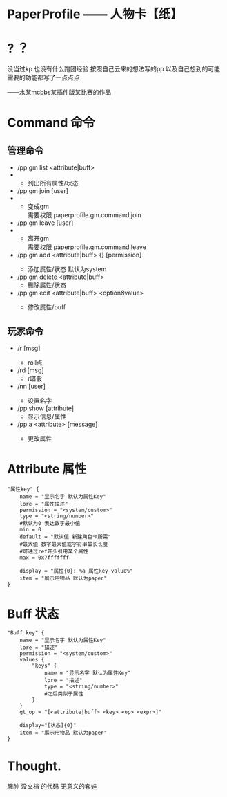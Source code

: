 # PaperProfile —— 人物卡【纸】

# ? ？
没当过kp
也没有什么跑团经验
按照自己云来的想法写的pp
以及自己想到的可能需要的功能都写了一点点点

——水某mcbbs某插件版某比赛的作品

# Command 命令

## 管理命令

* /pp gm list <attribute|buff>  
* * 列出所有属性/状态
* /pp gm join \[user]
* * 变成gm  
    需要权限 paperprofile.gm.command.join
* /pp gm leave \[user]
* * 离开gm  
    需要权限 paperprofile.gm.command.leave  
* /pp gm add <attribute|buff> <key> {<value-type>} \[permission]
  * 添加属性/状态 默认为system
* /pp gm delete <attribute|buff>
  * 删除属性/状态
* /pp gm edit <attribute|buff> <key> <option&value>
  * 修改属性/buff
## 玩家命令
* /r <dice> \[msg]
  * roll点
* /rd \[msg]
  * r暗骰
* /nn \[user] <name>
  * 设置名字
* /pp show \[attribute]
  * 显示信息/属性
* /pp a \<attribute> <op> <dice> \[message]
  * 更改属性

# Attribute 属性
```
"属性key" {
    name = "显示名字 默认为属性Key"
    lore = "属性描述"
    permission = "<system/custom>"
    type = "<string/number>"
    #默认为0 表达数字最小值
    min = 0
    default = "默认值 新建角色卡所需"
    #最大值 数字最大值或字符串最长长度
    #可通过ref开头引用某个属性
    max = 0x7fffffff
    
    display = "属性{0}: %a_属性key_value%"
    item = "展示用物品 默认为paper"
}
```

# Buff 状态
```
"Buff key" {
    name = "显示名字 默认为属性Key"
    lore = "描述"
    permission = "<system/custom>"
    values {
        "keys" {
            name = "显示名字 默认为属性Key"
            lore = "描述"
            type = "<string/number>"
            #之后类似于属性
        }
    }
    gt_op = "[<attribute|buff> <key> <op> <expr>]"
    
    display="[状态]{0}"
    item = "展示用物品 默认为paper"
}
```

# Thought.
臃肿 没文档 的代码
无意义的套娃
